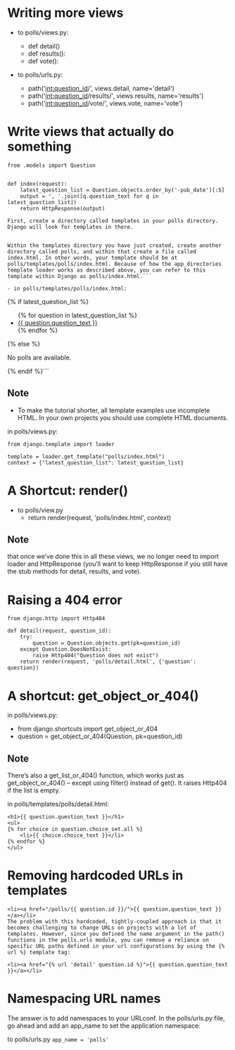 # Writing more views
- to polls/views.py:
    -  def detail()
    -  def results():
    -  def vote():

- to polls/urls.py:
    - path('<int:question_id>/', views.detail, name='detail')
    - path('<int:question_id>/results/', views.results, name='results')
    - path('<int:question_id>/vote/', views.vote, name='vote')

# Write views that actually do something
```
from .models import Question


def index(request):
    latest_question_list = Question.objects.order_by('-pub_date')[:5]
    output = ', '.join([q.question_text for q in latest_question_list])
    return HttpResponse(output)
```

`First, create a directory called templates in your polls directory. Django will look for templates in there.`

```Your project’s TEMPLATES setting describes how Django will load and render templates. The default settings file configures a DjangoTemplates backend whose APP_DIRS option is set to True. By convention DjangoTemplates looks for a “templates” subdirectory in each of the INSTALLED_APPS.

Within the templates directory you have just created, create another directory called polls, and within that create a file called index.html. In other words, your template should be at polls/templates/polls/index.html. Because of how the app_directories template loader works as described above, you can refer to this template within Django as polls/index.html.```

- in polls/templates/polls/index.html:
```
{% if latest_question_list %}
    <ul>
    {% for question in latest_question_list %}
        <li><a href="/polls/{{ question.id }}/">{{ question.question_text }}</a></li>
    {% endfor %}
    </ul>
{% else %}
    <p>No polls are available.</p>
{% endif %}```


## Note
- To make the tutorial shorter, all template examples use incomplete HTML. In your own projects you should use complete HTML documents.

in polls/views.py:
```
from django.template import loader

template = loader.get_template("polls/index.html")
context = {"latest_question_list": latest_question_list}
```

# A Shortcut: render()
- to polls/view.py
    - return render(request, 'polls/index.html', context)

## Note
that once we’ve done this in all these views, we no longer need to import loader and HttpResponse (you’ll want to keep HttpResponse if you still have the stub methods for detail, results, and vote).

# Raising a 404 error
```
from django.http import Http404

def detail(request, question_id):
    try:
        question = Question.objects.get(pk=question_id)
    except Question.DoesNotExist:
        raise Http404("Question does not exist")
    return render(request, 'polls/detail.html', {'question': question})
```

# A shortcut: get_object_or_404()
in polls/views.py:
- from django.shortcuts import get_object_or_404
- question = get_object_or_404(Question, pk=question_id)

## Note
There’s also a get_list_or_404() function, which works just as get_object_or_404() – except using filter() instead of get(). It raises Http404 if the list is empty.

in polls/templates/polls/detail.html:
```
<h1>{{ question.question_text }}</h1>
<ul>
{% for choice in question.choice_set.all %}
    <li>{{ choice.choice_text }}</li>
{% endfor %}
</ul>
```

# Removing hardcoded URLs in templates
```
<li><a href="/polls/{{ question.id }}/">{{ question.question_text }}</a></li>
The problem with this hardcoded, tightly-coupled approach is that it becomes challenging to change URLs on projects with a lot of templates. However, since you defined the name argument in the path() functions in the polls.urls module, you can remove a reliance on specific URL paths defined in your url configurations by using the {% url %} template tag:

<li><a href="{% url 'detail' question.id %}">{{ question.question_text }}</a></li>
```

# Namespacing URL names
The answer is to add namespaces to your URLconf. In the polls/urls.py file, go ahead and add an app_name to set the application namespace:

to polls/urls.py
`app_name = 'polls'`




